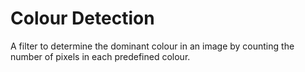 # Colour Detection
A filter to determine the dominant colour in an image by counting the number of pixels in each predefined colour.
